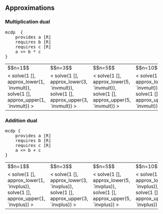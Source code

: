 ## Approximations


### Multiplication dual

<pre class='mcdp' id='invmult'>
mcdp  {
    provides a [R]
    requires b [R]
    requires c [R]
    a <= b * c
}
</pre>
<!-- <pre class='ndp_graph_templatized'>`invmult</pre> -->

<table class="approx">
    <tr>
        <td>$$n=1$$</td>
        <td>$$n=3$$</td>
        <td>$$n=5$$</td>
        <td>$$n=10$$</td>
        <td>$$n=25$$</td>
    </tr>
    <tr>
        <td>
        <img class='plot_value_generic'>
            &lt; solve(1 [], approx_lower(1, `invmult)),
                 solve(1 [], approx_upper(1, `invmult))  &gt;
        </img>
        </td>
        <td>
        <img class='plot_value_generic'>
            &lt; solve(1 [], approx_lower(3, `invmult)),
                 solve(1 [], approx_upper(3, `invmult))  &gt;
        </img>
        </td>
        <td>
        <img class='plot_value_generic'>
            &lt; solve(1 [], approx_lower(5, `invmult)),
                 solve(1 [], approx_upper(5, `invmult))  &gt;
        </img>
        </td>
        <td>
        <img class='plot_value_generic'>
            &lt; solve(1 [], approx_lower(10, `invmult)),
                 solve(1 [], approx_upper(10, `invmult))  &gt;
        </img>
        </td>
        <td>
        <img class='plot_value_generic'>
            &lt; solve(1 [], approx_lower(25, `invmult)),
                 solve(1 [], approx_upper(25, `invmult))  &gt;
        </img>
        </td>
    </tr>
     
</table>


### Addition dual

<pre class='mcdp' id='invplus'>
mcdp {
    provides a [R]
    requires b [R]
    requires c [R]
    a <= b + c
}
</pre>
<!-- <pre class='ndp_graph_templatized'>`invplus</pre> -->

<table class="approx">
    <tr>
        <td>$$n=1$$</td>
        <td>$$n=3$$</td>
        <td>$$n=5$$</td>
        <td>$$n=10$$</td>
        <td>$$n=25$$</td>
    </tr>
    <tr>
        <td>
        <img class='plot_value_generic'>
            &lt; solve(1 [], approx_lower(1, `invplus)),
                 solve(1 [], approx_upper(1, `invplus))  &gt;
        </img>
        </td>
        <td>
        <img class='plot_value_generic'>
            &lt; solve(1 [], approx_lower(3, `invplus)),
                 solve(1 [], approx_upper(3, `invplus))  &gt;
        </img>
        </td>
        <td>
        <img class='plot_value_generic'>
            &lt; solve(1 [], approx_lower(5, `invplus)),
                 solve(1 [], approx_upper(5, `invplus))  &gt;
        </img>
        </td>
        <td>
        <img class='plot_value_generic'>
            &lt; solve(1 [], approx_lower(10, `invplus)),
                 solve(1 [], approx_upper(10, `invplus))  &gt;
        </img>
        </td>
        <td>
        <img class='plot_value_generic'>
            &lt; solve(1 [], approx_lower(25, `invplus)),
                 solve(1 [], approx_upper(25, `invplus))  &gt;
        </img>
        </td>
    </tr>
     
</table>

<style type='text/css'>
table.approx img {
    width: 10em;
}

</style>
<script type='text/javascript'>
$('a.zoom').imageZoom();
</script>